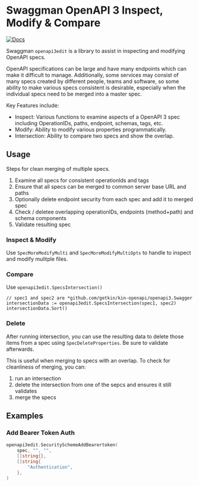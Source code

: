 # Swaggman OpenAPI 3 Inspect, Modify & Compare

[![Docs][docs-godoc-svg]][docs-godoc-link]

Swaggman `openapi3edit` is a library to assist in inspecting and modifying OpenAPI specs.

OpenAPI specifications can be large and have many endpoints which can make it difficult to manage. Additionally, some services may consist of many specs created by different people, teams and software, so some ability to make various specs consistent is desirable, especially when the individual specs need to be merged into a master spec.

Key Features include:

* Inspect: Various functions to examine aspects of a OpenAPI 3 spec including OperationIDs, paths, endpoint, schemas, tags, etc.
* Modify: Ability to modify various properties programmatically.
* Intersection: Ability to compare two specs and show the overlap.

## Usage

Steps for clean merging of multiple specs.

1. Examine all specs for consistent operationIds and tags
1. Ensure that all specs can be merged to common server base URL and paths
1. Optionally delete endpoint security from each spec and add it to merged spec
1. Check / deletee overlapping operationIDs, endpoints (method+path) and schema components
1. Validate resulting spec

### Inspect & Modify

Use `SpecMoreModifyMulti` and `SpecMoreModifyMultiOpts` to handle 
to inspect and modify mulitple files. 

### Compare

Use `openapi3edit.SpecsIntersection()`

```
// spec1 and spec2 are *github.com/getkin/kin-openapi/openapi3.Swagger
intersectionData := openapi3edit.SpecsIntersection(spec1, spec2)
intersectionData.Sort()
```

### Delete

After running intersection, you can use the resulting data to delete those items from a spec using `SpecDeleteProperties`. Be sure to validate afterwards.

This is useful when merging to specs with an overlap. To check for cleanliness of merging, you can:

1. run an intersection
1. delete the intersection from one of the sepcs and ensures it still validates
1. merge the specs


## Examples

### Add Bearer Token Auth

```go
openapi3edit.SecuritySchemeAddBearertoken(
    spec, "", "",
    []string{},
    []string{
        "Authentication",
    },
)
```

 [docs-godoc-svg]: https://pkg.go.dev/badge/github.com/grokify/swaggman
 [docs-godoc-link]: https://pkg.go.dev/github.com/grokify/swaggman/openapi3edit